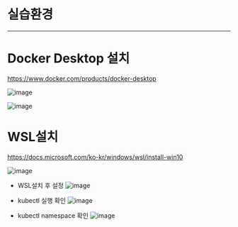 # 실습환경

---
# Docker Desktop 설치
https://www.docker.com/products/docker-desktop


![image](https://user-images.githubusercontent.com/80908892/120104840-7a3a6c80-c191-11eb-8fb1-b3fb01470eb2.png)


![image](https://user-images.githubusercontent.com/80908892/120104877-a229d000-c191-11eb-89a6-b8d3b9862868.png)

# WSL설치
https://docs.microsoft.com/ko-kr/windows/wsl/install-win10

![image](https://user-images.githubusercontent.com/80908892/120105027-3f850400-c192-11eb-8213-9bdf25809519.png)

- WSL설치 후 설정
![image](https://user-images.githubusercontent.com/80908892/120105047-5af00f00-c192-11eb-8973-d52f34f2341f.png)

- kubectl 실행 확인
![image](https://user-images.githubusercontent.com/80908892/120105127-95f24280-c192-11eb-9420-113bc47c44a6.png)

- kubectl namespace 확인
![image](https://user-images.githubusercontent.com/80908892/120105169-c4701d80-c192-11eb-9660-ac605699d354.png)

